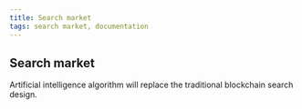 ```yaml
---
title: Search market
tags: search market, documentation
---
```


## Search market

Artificial intelligence algorithm will replace the traditional blockchain search design.